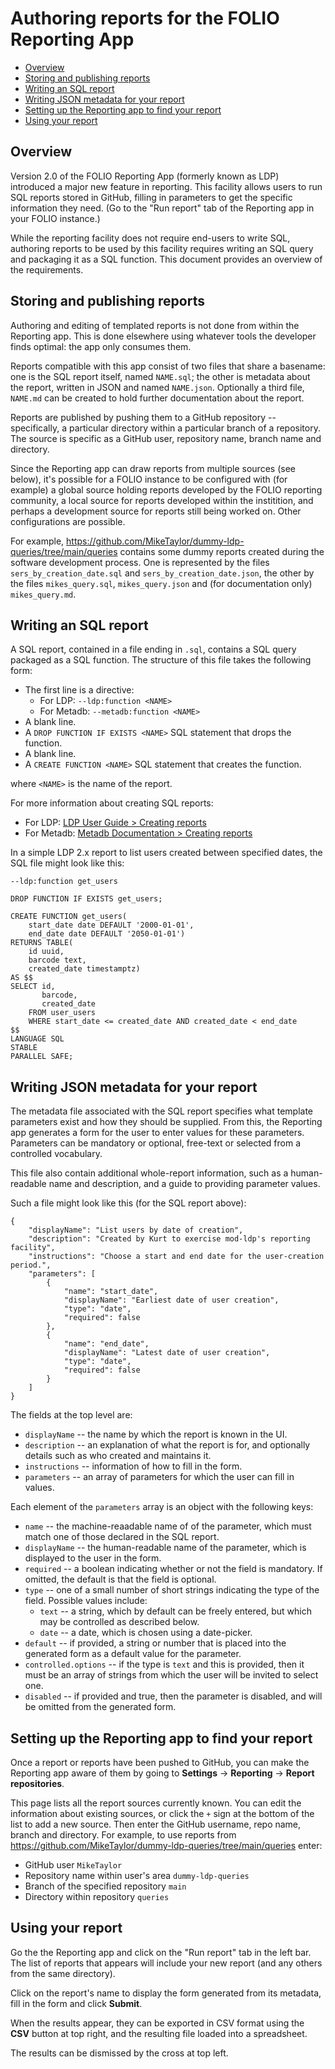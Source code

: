 # Authoring reports for the FOLIO Reporting App

<!-- md2toc -l 2 reports.md -->
* [Overview](#overview)
* [Storing and publishing reports](#storing-and-publishing-reports)
* [Writing an SQL report](#writing-an-sql-report)
* [Writing JSON metadata for your report](#writing-json-metadata-for-your-report)
* [Setting up the Reporting app to find your report](#setting-up-the-reporting-app-to-find-your-report)
* [Using your report](#using-your-report)



## Overview

Version 2.0 of the FOLIO Reporting App (formerly known as LDP) introduced a major new feature in reporting. This facility allows users to run SQL reports stored in GitHub, filling in parameters to get the specific information they need. (Go to the "Run report" tab of the Reporting app in your FOLIO instance.)

While the reporting facility does not require end-users to write SQL, authoring reports to be used by this facility requires writing an SQL query and packaging it as a SQL function. This document provides an overview of the requirements.


##  Storing and publishing reports

Authoring and editing of templated reports is not done from within the Reporting app. This is done elsewhere using whatever tools the developer finds optimal: the app only consumes them.

Reports compatible with this app consist of two files that share a basename: one is the SQL report itself, named `NAME.sql`; the other is metadata about the report, written in JSON and named `NAME.json`. Optionally a third file, `NAME.md` can be created to hold further documentation about the report.

Reports are published by pushing them to a GitHub repository -- specifically, a particular directory within a particular branch of a repository. The source is specific as a GitHub user, repository name, branch name and directory.

Since the Reporting app can draw reports from multiple sources (see below), it's possible for a FOLIO instance to be configured with (for example) a global source holding reports developed by the FOLIO reporting community, a local source for reports developed within the institition, and perhaps a development source for reports still being worked on. Other configurations are possible.

For example, https://github.com/MikeTaylor/dummy-ldp-queries/tree/main/queries contains some dummy reports created during the software development process. One is represented by the files `sers_by_creation_date.sql` and `sers_by_creation_date.json`, the other by the files `mikes_query.sql`, `mikes_query.json` and (for documentation only) `mikes_query.md`.


## Writing an SQL report

A SQL report, contained in a file ending in `.sql`, contains a SQL query packaged as a SQL function.  The structure of this file takes the following form:

* The first line is a directive:
  * For LDP: `--ldp:function <NAME>`
  * For Metadb: `--metadb:function <NAME>`
* A blank line.
* A `DROP FUNCTION IF EXISTS <NAME>` SQL statement that drops the function.
* A blank line.
* A `CREATE FUNCTION <NAME>` SQL statement that creates the function.

where `<NAME>` is the name of the report.

For more information about creating SQL reports:
* For LDP: [LDP User Guide > Creating reports](https://github.com/library-data-platform/ldp/blob/main/doc/User_Guide.md#5-creating-reports)
* For Metadb: [Metadb Documentation > Creating reports](https://metadb.dev/doc/#_creating_reports)

In a simple LDP 2.x report to list users created between specified dates, the SQL file might look like this:
```
--ldp:function get_users

DROP FUNCTION IF EXISTS get_users;

CREATE FUNCTION get_users(
    start_date date DEFAULT '2000-01-01',
    end_date date DEFAULT '2050-01-01')
RETURNS TABLE(
    id uuid,
    barcode text,
    created_date timestamptz)
AS $$
SELECT id,
       barcode,
       created_date
    FROM user_users
    WHERE start_date <= created_date AND created_date < end_date
$$
LANGUAGE SQL
STABLE
PARALLEL SAFE;
```

## Writing JSON metadata for your report

The metadata file associated with the SQL report specifies what template parameters exist and how they should be supplied. From this, the Reporting app generates a form for the user to enter values for these parameters. Parameters can be mandatory or optional, free-text or selected from a controlled vocabulary.

This file also contain additional whole-report information, such as a human-readable name and description, and a guide to providing parameter values.

Such a file might look like this (for the SQL report above):
```
{
    "displayName": "List users by date of creation",
    "description": "Created by Kurt to exercise mod-ldp's reporting facility",
    "instructions": "Choose a start and end date for the user-creation period.",
    "parameters": [
        {
            "name": "start_date",
            "displayName": "Earliest date of user creation",
            "type": "date",
            "required": false
        },
        {
            "name": "end_date",
            "displayName": "Latest date of user creation",
            "type": "date",
            "required": false
        }
    ]
}
```

The fields at the top level are:

* `displayName` -- the name by which the report is known in the UI.
* `description` -- an explanation of what the report is for, and optionally details such as who created and maintains it.
* `instructions` -- information of how to fill in the form.
* `parameters` -- an array of parameters for which the user can fill in values.

Each element of the `parameters` array is an object with the following keys:
* `name` -- the machine-reaadable name of of the parameter, which must match one of those declared in the SQL report.
* `displayName` -- the human-readable name of the parameter, which is displayed to the user in the form.
* `required` -- a boolean indicating whether or not the field is mandatory. If omitted, the default is that the field is optional.
* `type` -- one of a small number of short strings indicating the type of the field. Possible values include:
  * `text` -- a string, which by default can be freely entered, but which may be controlled as described below.
  * `date` -- a date, which is chosen using a date-picker.
* `default` -- if provided, a string or number that is placed into the generated form as a default value for the parameter.
* `controlled.options` -- if the type is `text` and this is provided, then it must be an array of strings from which the user will be invited to select one.
* `disabled` -- if provided and true, then the parameter is disabled, and will be omitted from the generated form.


## Setting up the Reporting app to find your report

Once a report or reports have been pushed to GitHub, you can make the Reporting app aware of them by going to **Settings** &rarr; **Reporting** &rarr; **Report repositories**.

This page lists all the report sources currently known. You can edit the information about existing sources, or click the `+` sign at the bottom of the list to add a new source. Then enter the GitHub username, repo name, branch and directory. For example, to use reports from https://github.com/MikeTaylor/dummy-ldp-queries/tree/main/queries enter:
* GitHub user `MikeTaylor`
* Repository name within user's area `dummy-ldp-queries`
* Branch of the specified repository `main`
* Directory within repository `queries`


## Using your report

Go the the Reporting app and click on the "Run report" tab in the left bar. The list of reports that appears will include your new report (and any others from the same directory).

Click on the report's name to display the form generated from its metadata, fill in the form and click **Submit**.

When the results appear, they can be exported in CSV format using the **CSV** button at top right, and the resulting file loaded into a spreadsheet.

The results can be dismissed by the cross at top left.


